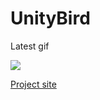 UnityBird
=========

Latest gif

<img src="https://cloud.githubusercontent.com/assets/1802419/3210677/ac3aee54-eed9-11e3-8e2d-b1ff58c36b17.gif">

<a href="https://github.com/crosslife/UnityBird">Project site</a>
